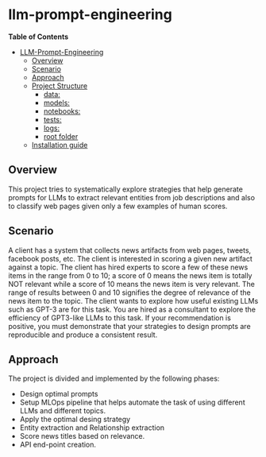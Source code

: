 # llm-prompt-engineering

**Table of Contents**

- [LLM-Prompt-Engineering](#llm-prompt-engineering)
  - [Overview](#overview)
  - [Scenario](#scenario)
  - [Approach](#approach)
  - [Project Structure](#project-structure)
    - [data:](#data)
    - [models:](#models)
    - [notebooks:](#notebooks)
    - [tests:](#tests)
    - [logs:](#logs)
    - [root folder](#root-folder)
  - [Installation guide](#installation-guide)

## Overview
This project tries to systematically explore strategies that help generate prompts for LLMs to extract relevant entities from job descriptions and also to classify web pages given only a few examples of human scores. 
  
## Scenario

A client has a system that collects news artifacts from web pages, tweets, facebook posts, etc. The client is interested in scoring a given new artifact against a topic. The client has hired experts to score a few of these news items in the range from 0 to 10; a score of 0 means the news item is totally NOT relevant while a score of 10 means the news item is very relevant. The range of results between 0 and 10 signifies the  degree of relevance of the news item to the topic. 
The client wants to explore how useful existing LLMs such as GPT-3 are for this task. You are hired as a consultant to explore the efficiency of GPT3-like LLMs to this task. If your recommendation is positive, you must demonstrate that your strategies to design prompts are reproducible and produce a consistent result. 

## Approach

The project is divided and implemented by the following phases:
- Design optimal prompts
- Setup MLOps pipeline that helps automate the task of using different LLMs and different topics.
- Apply the optimal desing strategy 
- Entity extraction and Relationship extraction
- Score news titles based on relevance.
- API end-point creation.  
